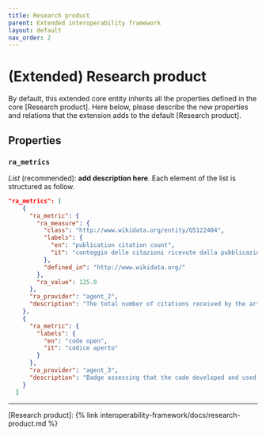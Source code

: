 ```yaml
---
title: Research product
parent: Extended interoperability framework
layout: default
nav_order: 2
---
```


# (Extended) Research product

By default, this extended core entity inherits all the properties defined in the core [Research product].
Here below, please describe the new properties and relations that the extension adds to the default [Research product].


## Properties

### `ra_metrics`
*List* (recommended): **add description here**. Each element of the list is structured as follow.



```json
"ra_metrics": [
    {
      "ra_metric": {
        "ra_measure": {
          "class": "http://www.wikidata.org/entity/Q5122404",
          "labels": {
            "en": "publication citation count",
            "it": "conteggio delle citazioni ricevute dalla pubblicazione"
          },
          "defined_in": "http://www.wikidata.org/"
        },
        "ra_value": 125.0
      },
      "ra_provider": "agent_2",
      "description": "The total number of citations received by the article in consideration. Citations and article metadata required to calculate the particular indicator are gathered by OpenCitations Index and OpenCitations Meta."
    },
    {
      "ra_metric": {
        "labels": {
          "en": "code open",
          "it": "codice aperto"
        }
      },
      "ra_provider": "agent_3",
      "description": "Badge assessing that the code developed and used within the article is open. Information gathered from."
    }
  ]
```

----
[Research product]: {% link interoperability-framework/docs/research-product.md %}